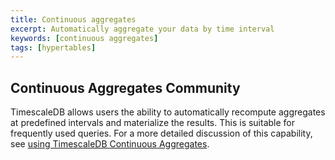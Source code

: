 ```yaml
---
title: Continuous aggregates
excerpt: Automatically aggregate your data by time interval
keywords: [continuous aggregates]
tags: [hypertables]
---
```


## Continuous Aggregates <tag type="community">Community</tag>

TimescaleDB allows users the ability to automatically recompute aggregates
at predefined intervals and materialize the results. This is suitable for
frequently used queries. For a more detailed discussion of this capability,
see [using TimescaleDB Continuous Aggregates][using-continuous-aggs].


[using-continuous-aggs]: https://docs.timescale.com/timescaledb/latest/overview/core-concepts/continuous-aggregates/
